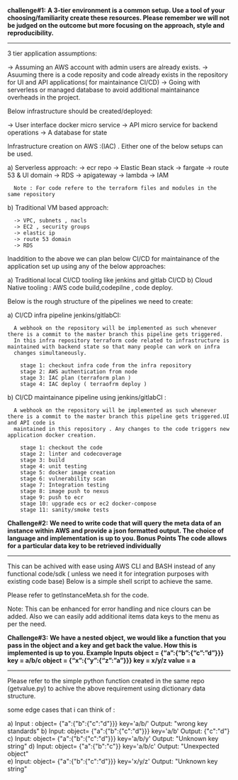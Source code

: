 **challenge#1:**
**A 3-tier environment is a common setup. Use a tool of your choosing/familiarity create these resources. Please remember we will not be judged on the outcome but more focusing on the approach, style and reproducibility.**

-------------------------------------------------------------------------------------------------------------------------------------------------------------------

3 tier application assumptions: 

  -> Assuming an AWS account with admin users are already exists. 
  -> Asuuming there is a code reposity and code already exists in the repository for UI and API applications( for maintainance CI/CD) 
  -> Going with serverless or managed database to avoid additional maintainance overheads in the project. 

Below infrastructure should be created/deployed:

  -> User interface docker micro service 
  -> API micro service for backend operations 
  -> A database for state 

Infrastructure creation on AWS :(IAC) . Either one of the below setups can be used.

  a) Serverless approach:
      -> ecr repo 
      -> Elastic Bean stack 
      -> fargate 
      -> route 53 & UI domain 
      -> RDS 
      -> apigateway 
      -> lambda 
      -> IAM 

      Note : For code refere to the terraform files and modules in the same repository

   b) Traditional VM based approach:

      -> VPC, subnets , nacls 
      -> EC2 , security groups 
      -> elastic ip 
      -> route 53 domain 
      -> RDS 

Inaddition to the above we can plan below CI/CD for maintainance of the application set up using any of the below approaches:

   a) Traditional local CI/CD tooling like jenkins and gitlab CI/CD 
   b) Cloud Native tooling : AWS code build,codepilne , code deploy. 
   
Below is the rough structure of the pipelines we need to create:

   a) CI/CD infra pipeline jenkins/gitlabCI:
      
      A webhook on the repository will be implemented as such whenever there is a commit to the master branch this pipeline gets triggered.
      In this infra repository terraform code related to infrastructure is maintained with backend state so that many people can work on infra 
      changes simultaneously.
      
        stage 1: checkout infra code from the infra repository
        stage 2: AWS authentication from node
        stage 3: IAC plan (terraform plan )
        stage 4: IAC deploy ( terraofrm deploy )

   b) CI/CD maintainance pipeline using jenkins/gitlabCI :
      
      A webhook on the repository will be implemented as such whenever there is a commit to the master branch this pipeline gets triggered.UI and API code is 
      maintained in this repository . Any changes to the code triggers new application docker creation.
      
        stage 1: checkout the code
        stage 2: linter and codecoverage
        stage 3: build 
        stage 4: unit testing
        stage 5: docker image creation
        stage 6: vulnerability scan
        stage 7: Integration testing
        stage 8: image push to nexus
        stage 9: push to ecr
        stage 10: upgrade ecs or ec2 docker-compose
        stage 11: sanity/smoke tests 


**Challenge#2:**
**We need to write code that will query the meta data of an instance within AWS and provide a json formatted output. The choice of language and implementation is up to you.
Bonus Points
The code allows for a particular data key to be retrieved individually**

--------------------------------------------------------------------------------------------------------------------------------------------------------------------


This can be achived with ease using AWS CLI and BASH instead of any functional code/sdk ( unless we need it for integration purposes with existing code base)
Below is a simple shell script to achieve the same.

Please refer to getInstanceMeta.sh for the code.   
   
Note: This can be enhanced for error handling and nice clours can be added. Also we can easily add additional items data keys to the menu as per the need.   
   
   
**Challenge#3:**
**We have a nested object, we would like a function that you pass in the object and a key and get back the value. How this is implemented is up to you.
Example Inputs
object = {“a”:{“b”:{“c”:”d”}}}
key = a/b/c
object = {“x”:{“y”:{“z”:”a”}}}
key = x/y/z
value = a**

--------------------------------------------------------------------------------------------------------------------------------------------------------------------

Please refer to the simple python function created in the same repo (getvalue.py) to achive the above requirement using dictionary data structure.
	
some edge cases that i can think of :

 a) Input : object= {"a":{"b":{"c":"d"}}} key='a/b/'
   Output: "wrong key standards" 
 b) Input: object= {"a":{"b":{"c":"d"}}} key='a/b'
   Output: {"c":"d"} 
 c) Input: object= {"a":{"b":{"c":"d"}}} key='a/b/y'
   Output: "Unknown key string" 
 d) Input: object= {"a":{"b":"c"}} key='a/b/c'
   Output: "Unexpected object"  
 e) Input: object= {"a":{"b":{"c":"d"}}} key='x/y/z' 
   Output: "Unknown key string" 
	

